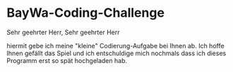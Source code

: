# BayWa-Coding-Challenge
Sehr geehrter Herr,
Sehr geehrter Herr

hiermit gebe ich meine "kleine" Codierung-Aufgabe bei Ihnen ab. Ich hoffe Ihnen gefällt das Spiel und ich entschuldige mich nochmals dass ich dieses Programm erst so spät hochgeladen hab.
